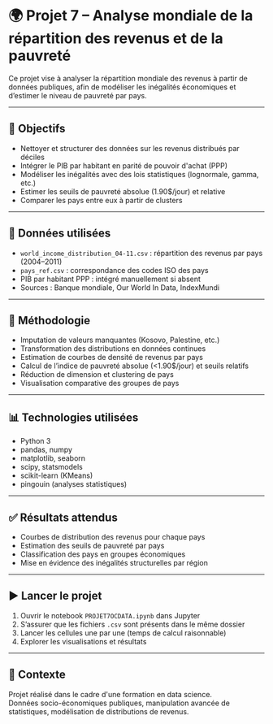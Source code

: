 # 🌍 Projet 7 – Analyse mondiale de la répartition des revenus et de la pauvreté

Ce projet vise à analyser la répartition mondiale des revenus à partir de données publiques, afin de modéliser les inégalités économiques et d’estimer le niveau de pauvreté par pays.

---

## 🎯 Objectifs

- Nettoyer et structurer des données sur les revenus distribués par déciles
- Intégrer le PIB par habitant en parité de pouvoir d'achat (PPP)
- Modéliser les inégalités avec des lois statistiques (lognormale, gamma, etc.)
- Estimer les seuils de pauvreté absolue (1.90$/jour) et relative
- Comparer les pays entre eux à partir de clusters

---

## 📁 Données utilisées

- `world_income_distribution_04-11.csv` : répartition des revenus par pays (2004–2011)
- `pays_ref.csv` : correspondance des codes ISO des pays
- PIB par habitant PPP : intégré manuellement si absent
- Sources : Banque mondiale, Our World In Data, IndexMundi

---

## 🧪 Méthodologie

- Imputation de valeurs manquantes (Kosovo, Palestine, etc.)
- Transformation des distributions en données continues
- Estimation de courbes de densité de revenus par pays
- Calcul de l’indice de pauvreté absolue (<1.90$/jour) et seuils relatifs
- Réduction de dimension et clustering de pays
- Visualisation comparative des groupes de pays

---

## 📊 Technologies utilisées

- Python 3
- pandas, numpy
- matplotlib, seaborn
- scipy, statsmodels
- scikit-learn (KMeans)
- pingouin (analyses statistiques)

---

## ✅ Résultats attendus

- Courbes de distribution des revenus pour chaque pays
- Estimation des seuils de pauvreté par pays
- Classification des pays en groupes économiques
- Mise en évidence des inégalités structurelles par région

---

## ▶️ Lancer le projet

1. Ouvrir le notebook `PROJET7OCDATA.ipynb` dans Jupyter
2. S’assurer que les fichiers `.csv` sont présents dans le même dossier
3. Lancer les cellules une par une (temps de calcul raisonnable)
4. Explorer les visualisations et résultats

---


## 📄 Contexte

Projet réalisé dans le cadre d'une formation en data science.  
Données socio-économiques publiques, manipulation avancée de statistiques, modélisation de distributions de revenus.


